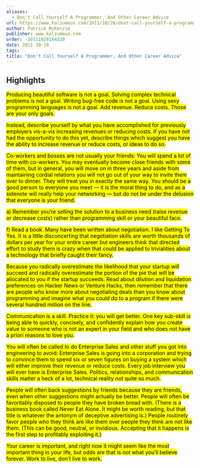 ```yaml
---
aliases:
  - Don't Call Yourself A Programmer, And Other Career Advice
url: https://www.kalzumeus.com/2011/10/28/dont-call-yourself-a-programmer/
author: Patrick McKenzie
publisher: www.kalzumeus.com
order: -20111028164320
date: 2011-10-28
tags:
title: "Don't Call Yourself A Programmer, And Other Career Advice"
---
```


## Highlights
<mark>Producing beautiful software is not a goal. Solving complex technical problems is not a goal. Writing bug-free code is not a goal. Using sexy programming languages is not a goal. Add revenue. Reduce costs. Those are your only goals.</mark>

<mark>Instead, describe yourself by what you have accomplished for previously employers vis-a-vis increasing revenues or reducing costs. If you have not had the opportunity to do this yet, describe things which suggest you have the ability to increase revenue or reduce costs, or ideas to do so.</mark>

<mark>Co-workers and bosses are not usually your friends: You will spend a lot of time with co-workers. You may eventually become close friends with some of them, but in general, you will move on in three years and aside from maintaining cordial relations you will not go out of your way to invite them over to dinner. They will treat you in exactly the same way. You should be a good person to everyone you meet — it is the moral thing to do, and as a sidenote will really help your networking — but do not be under the delusion that everyone is your friend.</mark>

<mark>a) Remember you’re selling the solution to a business need (raise revenue or decrease costs) rather than programming skill or your beautiful face.</mark>

<mark>f) Read a book. Many have been written about negotiation. I like Getting To Yes. It is a little disconcerting that negotiation skills are worth thousands of dollars per year for your entire career but engineers think that directed effort to study them is crazy when that could be applied to trivialities about a technology that briefly caught their fancy.</mark>

<mark>Because you radically overestimate the likelihood that your startup will succeed and radically overestimate the portion of the pie that will be allocated to you if the startup succeeds. Read about dilution and liquidation preferences on Hacker News or Venture Hacks, then remember that there are people who know more about negotiating deals than you know about programming and imagine what you could do to a program if there were several hundred million on the line.</mark>

<mark>Communication is a skill. Practice it: you will get better. One key sub-skill is being able to quickly, concisely, and confidently explain how you create value to someone who is not an expert in your field and who does not have a priori reasons to love you.</mark>

<mark>You will often be called to do Enterprise Sales and other stuff you got into engineering to avoid: Enterprise Sales is going into a corporation and trying to convince them to spend six or seven figures on buying a system which will either improve their revenue or reduce costs. Every job interview you will ever have is Enterprise Sales. Politics, relationships, and communication skills matter a heck of a lot, technical reality not quite so much.</mark>

<mark>People will often back suggestions by friends because they are friends, even when other suggestions might actually be better. People will often be favoritably disposed to people they have broken bread with. (There is a business book called Never Eat Alone. It might be worth reading, but that title is whatever the antonym of deceptive advertising is.) People routinely favor people who they think are like them over people they think are not like them. (This can be good, neutral, or invidious. Accepting that it happens is the first step to profitably exploiting it.)</mark>

<mark>Your career is important, and right now it might seem like the most important thing in your life, but odds are that is not what you’ll believe forever. Work to live, don’t live to work.</mark>